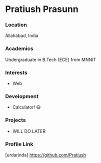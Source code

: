# Pratiush Prasunn

### Location

Allahabad, India

### Academics

Undergraduate in B.Tech (ECE) from MNNIT

### Interests

- Web 

### Development

- Calculator! :smiley:

### Projects

- WILL DO LATER

### Profile Link

[urdarinda] https://github.com/Pratiush